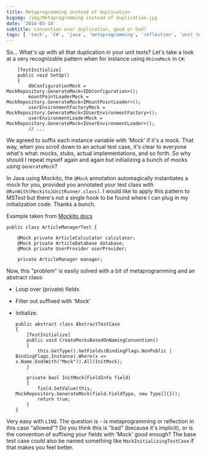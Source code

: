```yaml
---
title: Metaprogramming instead of duplication
bigimg: /img/Metaprogramming instead of duplication.jpg
date: '2014-03-14'
subtitle: convention over duplication, good or bad?
tags: [ 'tech', 'C#', 'java', 'metaprogramming', 'reflection', 'unit testing', 'mocking' ]
---
```


So... What's up with all that duplication in your unit tests? Let's take a look at a very recognizable pattern when for instance using `RhinoMock` in `C#`:

        [TestInitialize]
        public void SetUp()
        {
            dbConfigurationMock = MockRepository.GenerateMock<IDbConfiguration>();
            mountPointLoaderMock = MockRepository.GenerateMock<IMountPointLoader>();
            userEnvironmentFactoryMock = MockRepository.GenerateMock<IUserEnvironmentFactory>();
            userEnvironmentLoaderMock = MockRepository.GenerateMock<IUserEnvironmentLoader>();
            // ...

We agreed to suffix each instance variable with 'Mock' if it's a mock. That way, when you scroll down to an actual test case, it's clear to everyone what's what: mocks, stubs, actual implementations, and so forth. So why should I repeat myself again and again but initializing a bunch of mocks using `GenerateMock`? 

In Java using Mockito, the `@Mock` annotation automagically instantiates a mock for you, provided you annotated your test class with `@RunWith(MockitoJUnitRunner.class)`. I would like to apply this pattern to MSTest but there's not a single hook to be found where I can plug in my initialization code. Thanks a bunch. 

Example taken from [Mockito docs](http://docs.mockito.googlecode.com/)

	public class ArticleManagerTest {
	   
	    @Mock private ArticleCalculator calculator;
	    @Mock private ArticleDatabase database;
	    @Mock private UserProvider userProvider;
	   
	    private ArticleManager manager;

Now, this "problem" is easily solved with a bit of metaprogramming and an abstract class:

  - Loop over (private) fields
  - Filter out suffixed with 'Mock'
  - Initialize.

        public abstract class AbstractTestCase
        {
            [TestInitialize]
            public void CreateMocksBasedOnNamingConvention()
            {
                this.GetType().GetFields(BindingFlags.NonPublic | BindingFlags.Instance).Where(x => x.Name.EndsWith("Mock")).All(InitMock);
            }

            private bool InitMock(FieldInfo field)
            {
                field.SetValue(this, MockRepository.GenerateMock(field.FieldType, new Type[]{}));
                return true;
            }
        }

Very easy with `LINQ`. The question is - is metaprogramming or reflection in this case "allowed"? Do you think this is "bad" (because it's implicit), or is the convention of suffixing your fields with 'Mock' good enough? The base test case could also be named something like `MockInitializingTestCase` if that makes you feel better. 
